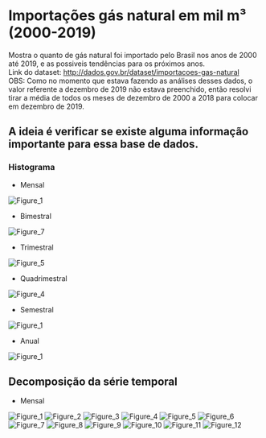 # Importações gás natural em mil m³ (2000-2019)
Mostra o quanto de gás natural foi importado pelo Brasil nos anos de 2000 até 2019, e as possiveis tendências para os próximos anos.<br/>
Link do dataset: http://dados.gov.br/dataset/importacoes-gas-natural<br/>
OBS: Como no momento que estava fazendo as análises desses dados, o valor referente a dezembro de 2019 não estava preenchido, então resolvi tirar a média de todos os meses de dezembro de 2000 a 2018 para colocar em dezembro de 2019.

## A ideia é verificar se existe alguma informação importante para essa base de dados.

### Histograma

- Mensal

![Figure_1](https://user-images.githubusercontent.com/48027825/73141333-b6bbfc80-4061-11ea-87c1-f86b4b125c7c.png)

- Bimestral

![Figure_7](https://user-images.githubusercontent.com/48027825/73143566-83d23280-407a-11ea-9ab7-16bc267e0718.png)

- Trimestral

![Figure_5](https://user-images.githubusercontent.com/48027825/73143989-386e5300-407f-11ea-9a4c-44397ae7a5f2.png)

- Quadrimestral

![Figure_4](https://user-images.githubusercontent.com/48027825/73144360-c3514c80-4083-11ea-8339-243341851256.png)

- Semestral

![Figure_1](https://user-images.githubusercontent.com/48027825/73144739-7a9b9280-4087-11ea-92bc-f89c1af8ff5d.png)

- Anual

![Figure_1](https://user-images.githubusercontent.com/48027825/73145028-d2d39400-4089-11ea-92a2-b845c9e2d5b5.png)

## Decomposição da série temporal

- Mensal

![Figure_1](https://user-images.githubusercontent.com/48027825/73206500-cac73300-4121-11ea-86a8-d35921582fd6.png)
![Figure_2](https://user-images.githubusercontent.com/48027825/73206502-cac73300-4121-11ea-8e03-ef19db5c44e1.png)
![Figure_3](https://user-images.githubusercontent.com/48027825/73206503-cb5fc980-4121-11ea-9ae9-ffcfc8174797.png)
![Figure_4](https://user-images.githubusercontent.com/48027825/73206504-cb5fc980-4121-11ea-9601-e688ba7ddd7c.png)
![Figure_5](https://user-images.githubusercontent.com/48027825/73206506-cb5fc980-4121-11ea-93fa-a8dcc337fea4.png)
![Figure_6](https://user-images.githubusercontent.com/48027825/73206508-cb5fc980-4121-11ea-8553-8171d7559cd3.png)
![Figure_7](https://user-images.githubusercontent.com/48027825/73206509-cbf86000-4121-11ea-90da-8a927c61b87e.png)
![Figure_8](https://user-images.githubusercontent.com/48027825/73206511-cbf86000-4121-11ea-9efa-77b9bc78493e.png)
![Figure_9](https://user-images.githubusercontent.com/48027825/73206512-cbf86000-4121-11ea-9b08-e13c3d572816.png)
![Figure_10](https://user-images.githubusercontent.com/48027825/73206513-cbf86000-4121-11ea-8e09-e765f04a7394.png)
![Figure_11](https://user-images.githubusercontent.com/48027825/73206516-cc90f680-4121-11ea-8990-783627ec2a1d.png)
![Figure_12](https://user-images.githubusercontent.com/48027825/73206518-cc90f680-4121-11ea-90e4-3cf34455b6ff.png)
